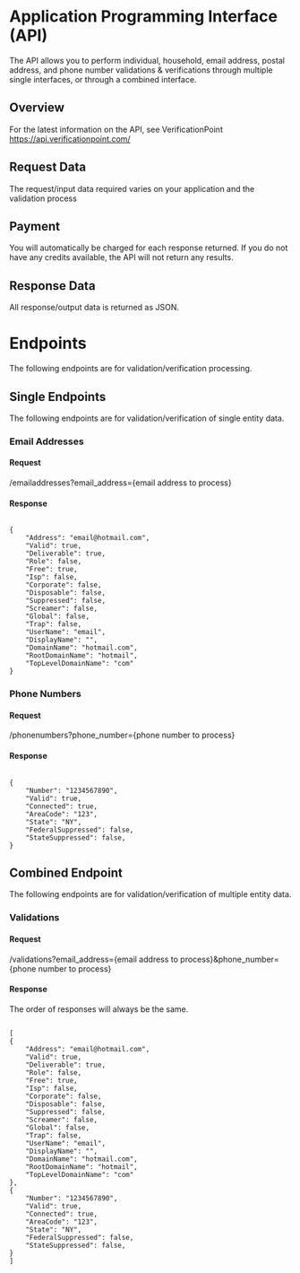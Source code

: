 # Application Programming Interface (API)
The API allows you to perform individual, household, email address, postal address, and phone number validations & verifications through multiple single interfaces, or through a combined interface.

## Overview
For the latest information on the API, see VerificationPoint https://api.verificationpoint.com/

## Request Data
The request/input data required varies on your application and the validation process

## Payment
You will automatically be charged for each response returned. If you do not have any credits available, the API will not return any results.

## Response Data
All response/output data is returned as JSON.

# Endpoints
The following endpoints are for validation/verification processing.

## Single Endpoints
The following endpoints are for validation/verification of single entity data.

### Email Addresses
#### Request
/emailaddresses?email_address={email address to process}
#### Response
<pre><code>
{
    "Address": "email@hotmail.com",
    "Valid": true,
    "Deliverable": true,
    "Role": false,
    "Free": true,
    "Isp": false,
    "Corporate": false,
    "Disposable": false,
    "Suppressed": false,
    "Screamer": false,
    "Global": false,
    "Trap": false,
    "UserName": "email",
    "DisplayName": "",
    "DomainName": "hotmail.com",
    "RootDomainName": "hotmail",
    "TopLevelDomainName": "com"
}
</code></pre>

### Phone Numbers
#### Request
/phonenumbers?phone_number={phone number to process}
#### Response
<pre><code>
{
    "Number": "1234567890",
    "Valid": true,
    "Connected": true,
    "AreaCode": "123",
    "State": "NY",
    "FederalSuppressed": false,
    "StateSuppressed": false,
}
</code></pre>

## Combined Endpoint
The following endpoints are for validation/verification of multiple entity data.

### Validations
#### Request
/validations?email_address={email address to process}&phone_number={phone number to process}
#### Response
The order of responses will always be the same.
<pre><code>
[
{
    "Address": "email@hotmail.com",
    "Valid": true,
    "Deliverable": true,
    "Role": false,
    "Free": true,
    "Isp": false,
    "Corporate": false,
    "Disposable": false,
    "Suppressed": false,
    "Screamer": false,
    "Global": false,
    "Trap": false,
    "UserName": "email",
    "DisplayName": "",
    "DomainName": "hotmail.com",
    "RootDomainName": "hotmail",
    "TopLevelDomainName": "com"
},
{
    "Number": "1234567890",
    "Valid": true,
    "Connected": true,
    "AreaCode": "123",
    "State": "NY",
    "FederalSuppressed": false,
    "StateSuppressed": false,
}
]
</code></pre>
